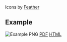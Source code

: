Icons by [Feather](https://github.com/feathericons/feather)

## Example
![Example PNG](./example_build/cv.png)
[PDF](./example_build/cv.pdf)
[HTML](./example_build/cv.html)

